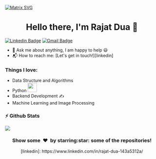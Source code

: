 [![Matrix SVG](https://raw.githubusercontent.com/rodrigograca31/rodrigograca31/master/matrix.svg)](https://www.youtube.com/watch?v=SDkAGkd4NLc)
<p>
  <h1 align="center"><b>Hello there, I'm Rajat Dua 👋</b></h1>
</p>

[![Linkedin Badge](https://img.shields.io/badge/-RajatDua-blue?style=flat-square&logo=Linkedin&logoColor=white&link=https://www.linkedin.com/in/rajat-dua-143a5312a/)](https://www.linkedin.com/in/rajat-dua-143a5312a/)
[![Gmail Badge](https://img.shields.io/badge/-rdua3561@gmail.com-c14438?style=flat-square&logo=Gmail&logoColor=white&link=mailto:rdua3561@gmail.com)](mailto:rdua3561@gmail.com) 

- 💬 Ask me about anything, I am happy to help :smiley:
- 📬 How to reach me: [Let's get in touch!][linkedin]

### Things I love:
- Data Structure and Algorithms
- Python <img src="https://media.giphy.com/media/WUlplcMpOCEmTGBtBW/giphy.gif" width="30"> 
- Backend Development ✍️
- Machine Learning and Image Processing
### :zap: Github Stats
<p>
    <a href="https://gitstats.me/rdua3561" target="_blank"> 
        <img src="https://github-readme-stats.vercel.app/api?username=rdua3561&&show_icons=true&hi&theme=dark&count_private=true&include_all_commits=true">
    </a>
</p>
<!-- [![Top Langs](https://github-readme-stats.vercel.app/api/top-langs/?username=rdua3561&layout=compact)](https://github.com/anuraghazra/github-readme-stats) -->
<div align="center">
<h3 align="center">Show some &nbsp;❤️&nbsp; by starring:star: some of the repositories!</h3>
<!--[website]: -->
[linkedin]: https://www.linkedin.com/in/rajat-dua-143a5312a/
<!--
**rdua3561/rdua3561** is a ✨ _special_ ✨ repository because its `README.md` (this file) appears on your GitHub profile.

Here are some ideas to get you started:

- 🔭 I’m currently working on ...
- 🌱 I’m currently learning ...
- 👯 I’m looking to collaborate on ...
- 🤔 I’m looking for help with ...
- 💬 Ask me about ...
- 📫 How to reach me: ...
- 😄 Pronouns: ...
- ⚡ Fun fact: ...
-->
